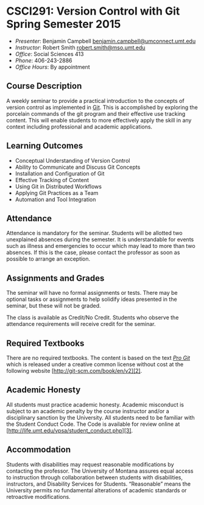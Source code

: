 # CSCI291: Version Control with Git Spring Semester 2015

- *Presenter*: Benjamin Campbell <benjamin.campbell@umconnect.umt.edu> 
- *Instructor*: Robert Smith <robert.smith@mso.umt.edu>
- *Office*: Social Sciences 413
- *Phone*: 406-243-2886
- *Office Hours*: By appointment

## Course Description

A weekly seminar to provide a practical introduction to the concepts of version
control as implemented in [Git][1]. This is accomplished by exploring the
porcelain commands of the git program and their effective use tracking content.
This will enable students to more effectively apply the skill in any context
including professional and academic applications.

## Learning Outcomes

- Conceptual Understanding of Version Control
- Ability to Communicate and Discuss Git Concepts
- Installation and Configuration of Git
- Effective Tracking of Content
- Using Git in Distributed Workflows
- Applying Git Practices as a Team
- Automation and Tool Integration

## Attendance

Attendance is mandatory for the seminar. Students will be allotted two
unexplained absences during the semester. It is understandable for events such
as illness and emergencies to occur which may lead to more than two absences.
If this is the case, please contact the professor as soon as possible to arrange
an exception.

## Assignments and Grades

The seminar will have no formal assignments or tests. There may be optional
tasks or assignments to help solidify ideas presented in the seminar, but these
will not be graded.

The class is available as Credit/No Credit. Students who observe the attendance
requirements will receive credit for the seminar.

## Required Textbooks

There are no required textbooks. The content is based on the text [*Pro Git*][2]
which is released under a creative common license without cost at the following
website [http://git-scm.com/book/en/v2][2].

## Academic Honesty

All students must practice academic honesty. Academic misconduct is subject to
an academic penalty by the course instructor and/or a disciplinary sanction by
the University. All students need to be familiar with the Student Conduct Code.
The Code is available for review online at [http://life.umt.edu/vpsa/student_conduct.php][3].

## Accommodation

Students with disabilities may request reasonable modifications by contacting
the professor. The University of Montana assures equal access to instruction
through collaboration between students with disabilities, instructors, and
Disability Services for Students. “Reasonable” means the University permits no
fundamental alterations of academic standards or retroactive modifications. 

[1]: http://www.git-scm.com
[2]: http://git-scm.com/book/en/v2
[3]: http://life.umt.edu/vpsa/stduent_cunduct.php
[4]: mailto:benjamin.campbell@umconnect.umt.edu
[5]: mailto:robert.smith@umconnect.umt.edu
